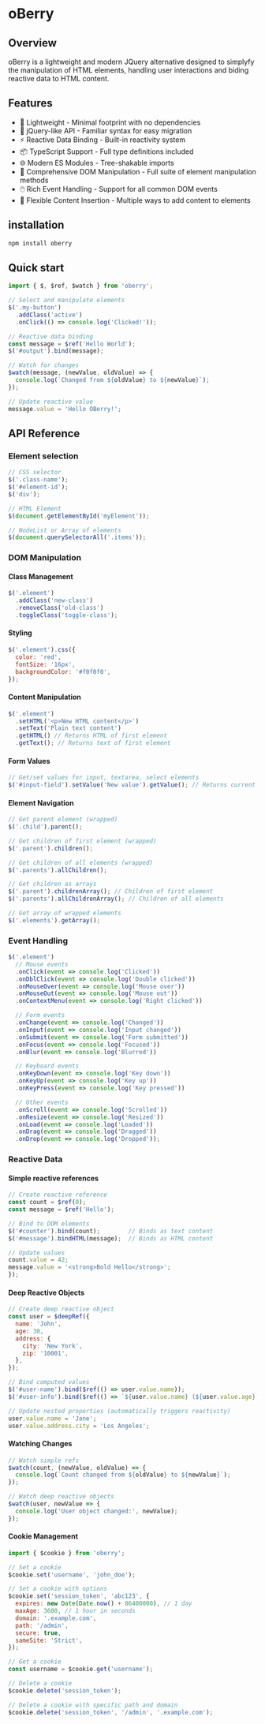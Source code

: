 # oBerry

## Overview

oBerry is a lightweight and modern JQuery alternative designed to simplyfy the manipulation of HTML elements, handling user interactions and biding reactive data to HTML content.

## Features

- 🚀 Lightweight - Minimal footprint with no dependencies
- 🎯 jQuery-like API - Familiar syntax for easy migration
- ⚡ Reactive Data Binding - Built-in reactivity system
- 📦 TypeScript Support - Full type definitions included
- 🌐 Modern ES Modules - Tree-shakable imports
- 🎨 Comprehensive DOM Manipulation - Full suite of element manipulation methods
- 🖱️ Rich Event Handling - Support for all common DOM events
- 🔄 Flexible Content Insertion - Multiple ways to add content to elements

## installation

```sh
npm install oberry
```

## Quick start

```js
import { $, $ref, $watch } from 'oberry';

// Select and manipulate elements
$('.my-button')
  .addClass('active')
  .onClick(() => console.log('Clicked!'));

// Reactive data binding
const message = $ref('Hello World');
$('#output').bind(message);

// Watch for changes
$watch(message, (newValue, oldValue) => {
  console.log(`Changed from ${oldValue} to ${newValue}`);
});

// Update reactive value
message.value = 'Hello OBerry!';
```

## API Reference

### Element selection

```js
// CSS selector
$('.class-name');
$('#element-id');
$('div');

// HTML Element
$(document.getElementById('myElement'));

// NodeList or Array of elements
$(document.querySelectorAll('.items'));
```

### DOM Manipulation

#### Class Management

```js
$('.element')
  .addClass('new-class')
  .removeClass('old-class')
  .toggleClass('toggle-class');
```

#### Styling

```js
$('.element').css({
  color: 'red',
  fontSize: '16px',
  backgroundColor: '#f0f0f0',
});
```

#### Content Manipulation

```js
$('.element')
  .setHTML('<p>New HTML content</p>')
  .setText('Plain text content')
  .getHTML() // Returns HTML of first element
  .getText(); // Returns text of first element
```

#### Form Values

```js
// Get/set values for input, textarea, select elements
$('#input-field').setValue('New value').getValue(); // Returns current value
```

#### Element Navigation

```js
// Get parent element (wrapped)
$('.child').parent();

// Get children of first element (wrapped)
$('.parent').children();

// Get children of all elements (wrapped)
$('.parents').allChildren();

// Get children as arrays
$('.parent').childrenArray(); // Children of first element
$('.parents').allChildrenArray(); // Children of all elements

// Get array of wrapped elements
$('.elements').getArray();
```

### Event Handling

```js
$('.element')
  // Mouse events
  .onClick(event => console.log('Clicked'))
  .onDblClick(event => console.log('Double clicked'))
  .onMouseOver(event => console.log('Mouse over'))
  .onMouseOut(event => console.log('Mouse out'))
  .onContextMenu(event => console.log('Right clicked'))

  // Form events
  .onChange(event => console.log('Changed'))
  .onInput(event => console.log('Input changed'))
  .onSubmit(event => console.log('Form submitted'))
  .onFocus(event => console.log('Focused'))
  .onBlur(event => console.log('Blurred'))

  // Keyboard events
  .onKeyDown(event => console.log('Key down'))
  .onKeyUp(event => console.log('Key up'))
  .onKeyPress(event => console.log('Key pressed'))

  // Other events
  .onScroll(event => console.log('Scrolled'))
  .onResize(event => console.log('Resized'))
  .onLoad(event => console.log('Loaded'))
  .onDrag(event => console.log('Dragged'))
  .onDrop(event => console.log('Dropped'));
```

### Reactive Data

#### Simple reactive references

```js
// Create reactive reference
const count = $ref(0);
const message = $ref('Hello');

// Bind to DOM elements
$('#counter').bind(count);        // Binds as text content
$('#message').bindHTML(message);  // Binds as HTML content

// Update values
count.value = 42;
message.value = '<strong>Bold Hello</strong>';
});
```

#### Deep Reactive Objects

```js
// Create deep reactive object
const user = $deepRef({
  name: 'John',
  age: 30,
  address: {
    city: 'New York',
    zip: '10001',
  },
});

// Bind computed values
$('#user-name').bind($ref(() => user.value.name));
$('#user-info').bind($ref(() => `${user.value.name} (${user.value.age})`));

// Update nested properties (automatically triggers reactivity)
user.value.name = 'Jane';
user.value.address.city = 'Los Angeles';
```

#### Watching Changes

```js
// Watch simple refs
$watch(count, (newValue, oldValue) => {
  console.log(`Count changed from ${oldValue} to ${newValue}`);
});

// Watch deep reactive objects
$watch(user, newValue => {
  console.log('User object changed:', newValue);
});
```

#### Cookie Management

```js
import { $cookie } from 'oberry';

// Set a cookie
$cookie.set('username', 'john_doe');

// Set a cookie with options
$cookie.set('session_token', 'abc123', {
  expires: new Date(Date.now() + 86400000), // 1 day
  maxAge: 3600, // 1 hour in seconds
  domain: '.example.com',
  path: '/admin',
  secure: true,
  sameSite: 'Strict',
});

// Get a cookie
const username = $cookie.get('username');

// Delete a cookie
$cookie.delete('session_token');

// Delete a cookie with specific path and domain
$cookie.delete('session_token', '/admin', '.example.com');
```
